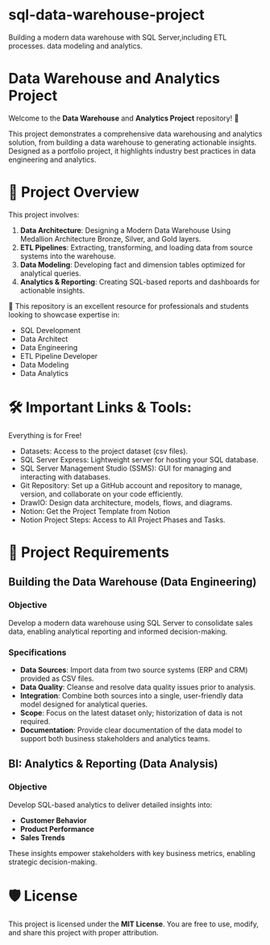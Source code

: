 # sql-data-warehouse-project
Building a modern data warehouse with SQL Server,including ETL processes. data modeling and analytics.
# Data Warehouse and Analytics Project
Welcome to the **Data Warehouse** and **Analytics Project** repository! 🚀

This project demonstrates a comprehensive data warehousing and analytics solution, from building a data warehouse to generating actionable insights. Designed as a portfolio project, it highlights industry best practices in data engineering and analytics.

# 📖 Project Overview
This project involves:

1. **Data Architecture**: Designing a Modern Data Warehouse Using Medallion Architecture Bronze, Silver, and Gold layers.
2. **ETL Pipelines**: Extracting, transforming, and loading data from source systems into the warehouse.
3. **Data Modeling**: Developing fact and dimension tables optimized for analytical queries.
4. **Analytics & Reporting**: Creating SQL-based reports and dashboards for actionable insights.

🎯 This repository is an excellent resource for professionals and students looking to showcase expertise in:

* SQL Development
* Data Architect
* Data Engineering
* ETL Pipeline Developer
* Data Modeling
* Data Analytics

# 🛠️ Important Links & Tools:
Everything is for Free!

* Datasets: Access to the project dataset (csv files).
* SQL Server Express: Lightweight server for hosting your SQL database.
* SQL Server Management Studio (SSMS): GUI for managing and interacting with databases.
* Git Repository: Set up a GitHub account and repository to manage, version, and collaborate on your code efficiently.
* DrawIO: Design data architecture, models, flows, and diagrams.
* Notion: Get the Project Template from Notion
* Notion Project Steps: Access to All Project Phases and Tasks.

# 🚀 Project Requirements
## Building the Data Warehouse (Data Engineering)
### Objective
Develop a modern data warehouse using SQL Server to consolidate sales data, enabling analytical reporting and informed decision-making.

### Specifications
* **Data Sources**: Import data from two source systems (ERP and CRM) provided as CSV files.
* **Data Quality**: Cleanse and resolve data quality issues prior to analysis.
* **Integration**: Combine both sources into a single, user-friendly data model designed for analytical queries.
* **Scope**: Focus on the latest dataset only; historization of data is not required.
* **Documentation**: Provide clear documentation of the data model to support both business stakeholders and analytics teams.

## BI: Analytics & Reporting (Data Analysis)
### Objective
Develop SQL-based analytics to deliver detailed insights into:

* **Customer Behavior**
* **Product Performance**
* **Sales Trends**

These insights empower stakeholders with key business metrics, enabling strategic decision-making.

# 🛡️ License
This project is licensed under the **MIT License**. You are free to use, modify, and share this project with proper attribution.
